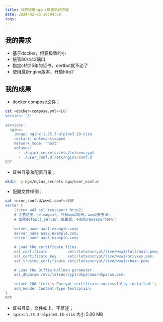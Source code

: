 ```yaml
---
title: 我的轻量nginx快速启动方案
date: 2024-02-06 16:04:50
tags:
---
```


## 我的需求

- 基于docker，但要极致的小
- 统管80/443端口
- 指定cf的15年的证书，certbot就不必了
- 使用最新nginx版本，开启http2

## 我的成果

- docker compose文件；
```bash
cat >docker-compose.yml<<EOF
version: '3'
    
services:
  nginx:
    image: nginx:1.25.3-alpine3.18-slim
    restart: unless-stopped
    network_mode: "host"
    volumes:
      - ./nginx_secrets:/etc/letsencrypt
      - ./user_conf.d:/etc/nginx/conf.d
EOF
```
- 证书目录和配置目录；
```bash
mkdir -p ngx/nginx_secrets ngx/user_conf.d
```
- 配置文件样例；
```bash
cat >user_conf.d/www1.conf<<EOF
server {
    listen 443 ssl reuseport http2;
    # 注意这里，reuseport，只有www1能用，www2要去掉；
    # 如需default_server，放最后，不能和reuseport共存；
    
    server_name aaa1.example.com;
    server_name aaa2.example.com;
    server_name aaa3.example.com;
    
    # Load the certificate files.
    ssl_certificate         /etc/letsencrypt/live/www1/fullchain.pem;
    ssl_certificate_key     /etc/letsencrypt/live/www1/privkey.pem;
    ssl_trusted_certificate /etc/letsencrypt/live/www1/chain.pem;
    
    # Load the Diffie-Hellman parameter.
    ssl_dhparam /etc/letsencrypt/dhparams/dhparam.pem;
    
    return 200 'Let\'s Encrypt certificate successfully installed!';
    add_header Content-Type text/plain;
}
EOF
```
- 证书目录，文件如上，不赘述；
- `nginx:1.25.3-alpine3.18-slim` 大小 5.06 MB


